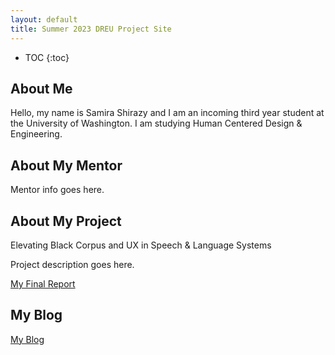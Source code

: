 ```yaml
---
layout: default
title: Summer 2023 DREU Project Site
---
```


* TOC
{:toc}

## About Me

Hello, my name is Samira Shirazy and I am an incoming third year student at the University of Washington. I am studying Human Centered Design & Engineering. 

## About My Mentor

Mentor info goes here.

## About My Project

Elevating Black Corpus and UX in Speech & Language Systems

Project description goes here.

[My Final Report](files/finalreport.pdf)

## My Blog

[My Blog](blog.html)
